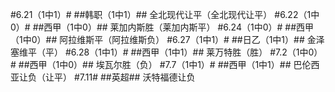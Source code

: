 ﻿#6.21（1中1）#
##韩职（1中1）##
全北现代让平（全北现代让平）
#6.22（1中0）#
##西甲（1中0）##
莱加内斯胜（莱加内斯平）
#6.24（1中0）#
##西甲（1中0）##
阿拉维斯平（阿拉维斯负）
#6.27（1中1）#
##日乙（1中1）##
金泽塞维平（平）
#6.28（1中1）#
##西甲（1中1）##
莱万特胜（胜）
#7.2（1中0）#
##西甲（1中0）##
埃瓦尔胜（负）
#7.7（1中1）#
##西甲（1中1）##
巴伦西亚让负（让平）
#7.11#
##英超##
沃特福德让负
